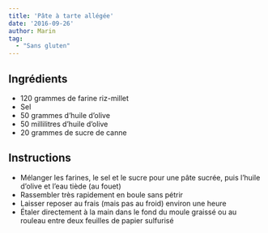 ```yaml
---
title: 'Pâte à tarte allégée'
date: '2016-09-26'
author: Marin
tag: 
  - "Sans gluten"
---
```

## Ingrédients
- 120 grammes de farine riz-millet
- Sel
- 50 grammes d’huile d’olive
- 50 millilitres d’huile d’olive
- 20 grammes de sucre de canne

## Instructions
- Mélanger les farines, le sel et le sucre pour une pâte sucrée, puis l’huile d’olive et l’eau tiède (au fouet)
- Rassembler très rapidement en boule sans pétrir
- Laisser reposer au frais (mais pas au froid) environ une heure
- Étaler directement à la main dans le fond du moule graissé ou au rouleau entre deux feuilles de papier sulfurisé

